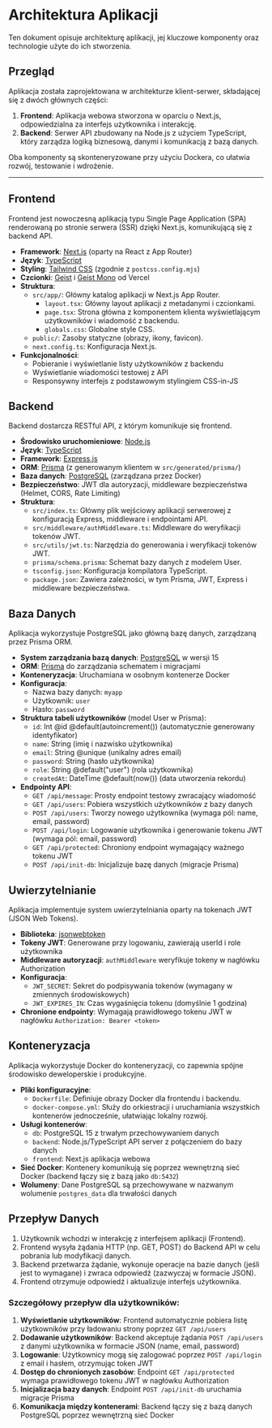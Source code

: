 # Architektura Aplikacji

Ten dokument opisuje architekturę aplikacji, jej kluczowe komponenty oraz technologie użyte do ich stworzenia.

## Przegląd

Aplikacja została zaprojektowana w architekturze klient-serwer, składającej się z dwóch głównych części:

1.  **Frontend**: Aplikacja webowa stworzona w oparciu o Next.js, odpowiedzialna za interfejs użytkownika i interakcję.
2.  **Backend**: Serwer API zbudowany na Node.js z użyciem TypeScript, który zarządza logiką biznesową, danymi i komunikacją z bazą danych.

Oba komponenty są skonteneryzowane przy użyciu Dockera, co ułatwia rozwój, testowanie i wdrożenie.

---

## Frontend

Frontend jest nowoczesną aplikacją typu Single Page Application (SPA) renderowaną po stronie serwera (SSR) dzięki Next.js, komunikującą się z backend API.

- **Framework**: [Next.js](https://nextjs.org/) (oparty na React z App Router)
- **Język**: [TypeScript](https://www.typescriptlang.org/)
- **Styling**: [Tailwind CSS](https://tailwindcss.com/) (zgodnie z `postcss.config.mjs`)
- **Czcionki**: [Geist](https://vercel.com/font) i [Geist Mono](https://vercel.com/font) od Vercel
- **Struktura**:
  - `src/app/`: Główny katalog aplikacji w Next.js App Router.
    - `layout.tsx`: Główny layout aplikacji z metadanymi i czcionkami.
    - `page.tsx`: Strona główna z komponentem klienta wyświetlającym użytkowników i wiadomość z backendu.
    - `globals.css`: Globalne style CSS.
  - `public/`: Zasoby statyczne (obrazy, ikony, favicon).
  - `next.config.ts`: Konfiguracja Next.js.
- **Funkcjonalności**:
  - Pobieranie i wyświetlanie listy użytkowników z backendu
  - Wyświetlanie wiadomości testowej z API
  - Responsywny interfejs z podstawowym stylingiem CSS-in-JS

## Backend

Backend dostarcza RESTful API, z którym komunikuje się frontend.

- **Środowisko uruchomieniowe**: [Node.js](https://nodejs.org/)
- **Język**: [TypeScript](https://www.typescriptlang.org/)
- **Framework**: [Express.js](https://expressjs.com/)
- **ORM**: [Prisma](https://www.prisma.io/) (z generowanym klientem w `src/generated/prisma/`)
- **Baza danych**: [PostgreSQL](https://www.postgresql.org/) (zarządzana przez Docker)
- **Bezpieczeństwo**: JWT dla autoryzacji, middleware bezpieczeństwa (Helmet, CORS, Rate Limiting)
- **Struktura**:
  - `src/index.ts`: Główny plik wejściowy aplikacji serwerowej z konfiguracją Express, middleware i endpointami API.
  - `src/middleware/authMiddleware.ts`: Middleware do weryfikacji tokenów JWT.
  - `src/utils/jwt.ts`: Narzędzia do generowania i weryfikacji tokenów JWT.
  - `prisma/schema.prisma`: Schemat bazy danych z modelem User.
  - `tsconfig.json`: Konfiguracja kompilatora TypeScript.
  - `package.json`: Zawiera zależności, w tym Prisma, JWT, Express i middleware bezpieczeństwa.

## Baza Danych

Aplikacja wykorzystuje PostgreSQL jako główną bazę danych, zarządzaną przez Prisma ORM.

- **System zarządzania bazą danych**: [PostgreSQL](https://www.postgresql.org/) w wersji 15
- **ORM**: [Prisma](https://www.prisma.io/) do zarządzania schematem i migracjami
- **Konteneryzacja**: Uruchamiana w osobnym kontenerze Docker
- **Konfiguracja**:
  - Nazwa bazy danych: `myapp`
  - Użytkownik: `user`
  - Hasło: `password`
- **Struktura tabeli użytkowników** (model User w Prisma):
  - `id`: Int @id @default(autoincrement()) (automatycznie generowany identyfikator)
  - `name`: String (imię i nazwisko użytkownika)
  - `email`: String @unique (unikalny adres email)
  - `password`: String (hasło użytkownika)
  - `role`: String @default("user") (rola użytkownika)
  - `createdAt`: DateTime @default(now()) (data utworzenia rekordu)
- **Endpointy API**:
  - `GET /api/message`: Prosty endpoint testowy zwracający wiadomość
  - `GET /api/users`: Pobiera wszystkich użytkowników z bazy danych
  - `POST /api/users`: Tworzy nowego użytkownika (wymaga pól: name, email, password)
  - `POST /api/login`: Logowanie użytkownika i generowanie tokenu JWT (wymaga pól: email, password)
  - `GET /api/protected`: Chroniony endpoint wymagający ważnego tokenu JWT
  - `POST /api/init-db`: Inicjalizuje bazę danych (migracje Prisma)

## Uwierzytelnianie

Aplikacja implementuje system uwierzytelniania oparty na tokenach JWT (JSON Web Tokens).

- **Biblioteka**: [jsonwebtoken](https://www.npmjs.com/package/jsonwebtoken)
- **Tokeny JWT**: Generowane przy logowaniu, zawierają userId i role użytkownika
- **Middleware autoryzacji**: `authMiddleware` weryfikuje tokeny w nagłówku Authorization
- **Konfiguracja**:
  - `JWT_SECRET`: Sekret do podpisywania tokenów (wymagany w zmiennych środowiskowych)
  - `JWT_EXPIRES_IN`: Czas wygaśnięcia tokenu (domyślnie 1 godzina)
- **Chronione endpointy**: Wymagają prawidłowego tokenu JWT w nagłówku `Authorization: Bearer <token>`

## Konteneryzacja

Aplikacja wykorzystuje Docker do konteneryzacji, co zapewnia spójne środowisko deweloperskie i produkcyjne.

- **Pliki konfiguracyjne**:
  - `Dockerfile`: Definiuje obrazy Docker dla frontendu i backendu.
  - `docker-compose.yml`: Służy do orkiestracji i uruchamiania wszystkich kontenerów jednocześnie, ułatwiając lokalny rozwój.
- **Usługi kontenerów**:
  - `db`: PostgreSQL 15 z trwałym przechowywaniem danych
  - `backend`: Node.js/TypeScript API server z połączeniem do bazy danych
  - `frontend`: Next.js aplikacja webowa
- **Sieć Docker**: Kontenery komunikują się poprzez wewnętrzną sieć Docker (backend łączy się z bazą jako `db:5432`)
- **Wolumeny**: Dane PostgreSQL są przechowywane w nazwanym wolumenie `postgres_data` dla trwałości danych

## Przepływ Danych

1.  Użytkownik wchodzi w interakcję z interfejsem aplikacji (Frontend).
2.  Frontend wysyła żądania HTTP (np. GET, POST) do Backend API w celu pobrania lub modyfikacji danych.
3.  Backend przetwarza żądanie, wykonuje operacje na bazie danych (jeśli jest to wymagane) i zwraca odpowiedź (zazwyczaj w formacie JSON).
4.  Frontend otrzymuje odpowiedź i aktualizuje interfejs użytkownika.

### Szczegółowy przepływ dla użytkowników:

1. **Wyświetlanie użytkowników**: Frontend automatycznie pobiera listę użytkowników przy ładowaniu strony poprzez `GET /api/users`
2. **Dodawanie użytkowników**: Backend akceptuje żądania `POST /api/users` z danymi użytkownika w formacie JSON (name, email, password)
3. **Logowanie**: Użytkownicy mogą się zalogować poprzez `POST /api/login` z email i hasłem, otrzymując token JWT
4. **Dostęp do chronionych zasobów**: Endpoint `GET /api/protected` wymaga prawidłowego tokenu JWT w nagłówku Authorization
5. **Inicjalizacja bazy danych**: Endpoint `POST /api/init-db` uruchamia migracje Prisma
6. **Komunikacja między kontenerami**: Backend łączy się z bazą danych PostgreSQL poprzez wewnętrzną sieć Docker
